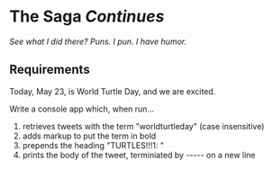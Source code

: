 # The Saga _Continues_

_See what I did there? Puns.  I pun.  I have humor._

## Requirements

Today, May 23, is World Turtle Day, and we are excited.

Write a console app which, when run...

1) retrieves tweets with the term "worldturtleday" (case insensitive)
2) adds markup to put the term in bold
3) prepends the heading "TURTLES!!!1: "
4) prints the body of the tweet, terminiated by ----- on a new line
